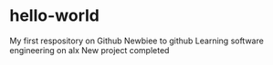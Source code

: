 # hello-world
My first respository on Github
Newbiee to github
Learning software engineering on alx
New project completed
